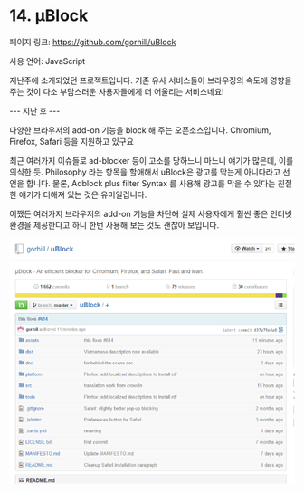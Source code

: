 # 14. µBlock

페이지 링크: https://github.com/gorhill/uBlock

사용 언어: JavaScript

지난주에 소개되었던 프로젝트입니다. 기존 유사 서비스들이 브라우징의 속도에 영향을 주는 것이 다소 부담스러운 사용자들에게 더 어울리는 서비스네요!


--- 지난 호 ---

다양한 브라우저의 add-on 기능을 block 해 주는 오픈소스입니다. Chromium, Firefox, Safari 등을 지원하고 있구요

최근 여러가지 이슈들로 ad-blocker 등이 고소를 당하느니 마느니 얘기가 많은데, 이를 의식한 듯. Philosophy 라는 항목을 할애해서 uBlock은 광고를 막는게 아니다라고 선언을 합니다.
물론, Adblock plus filter Syntax 를 사용해 광고를 막을 수 있다는 친절한 얘기가 더해져 있는 것은 유머일겁니다.

어쨌든 여러가지 브라우저의 add-on 기능을 차단해 실제 사용자에게 훨씬 좋은 인터넷 환경을 제공한다고 하니 한번 사용해 보는 것도 괜찮아 보입니다.

![이미지1](../img/001-07.png)
